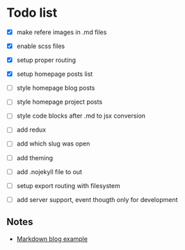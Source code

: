 # Todo list

- [x] make refere images in .md files

- [x] enable scss files

- [x] setup proper routing

- [x] setup homepage posts list

- [ ] style homepage blog posts

- [ ] style homepage project posts

- [ ] style code blocks after .md to jsx conversion

- [ ] add redux

- [ ] add which slug was open

- [ ] add theming

- [ ] add .nojekyll file to out

- [ ] setup export routing with filesystem

- [ ] add server support, event thougth only for development

## Notes

- [Markdown blog example](https://blog.toukopeltomaa.com/Next-JS-Markdown-blog/)
